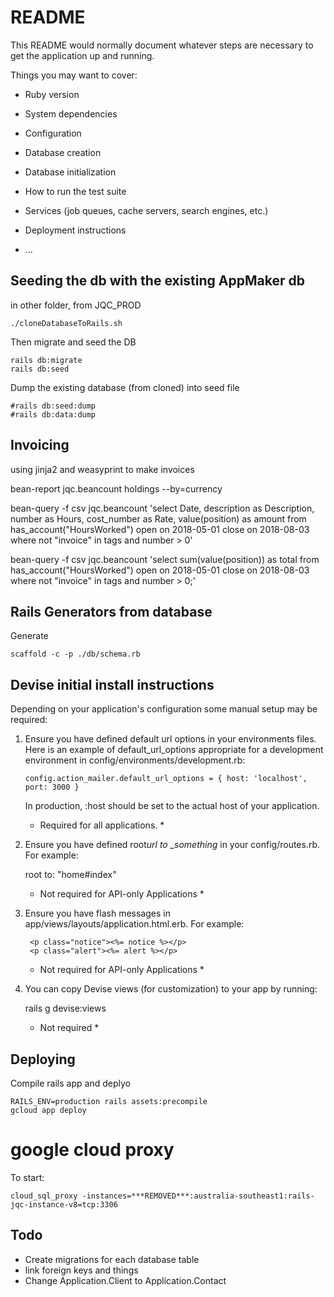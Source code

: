 # README

This README would normally document whatever steps are necessary to get the
application up and running.

Things you may want to cover:

- Ruby version

- System dependencies

- Configuration

- Database creation

- Database initialization

- How to run the test suite

- Services (job queues, cache servers, search engines, etc.)

- Deployment instructions

- ...

## Seeding the db with the existing AppMaker db

in other folder, from JQC_PROD

```
./cloneDatabaseToRails.sh
```

Then migrate and seed the DB
```
rails db:migrate
rails db:seed
```


Dump the existing database (from cloned) into seed file

```
#rails db:seed:dump
#rails db:data:dump
```

## Invoicing

using jinja2 and weasyprint to make invoices

bean-report jqc.beancount holdings --by=currency

bean-query -f csv jqc.beancount 'select Date, description as Description, number as Hours, cost_number as Rate, value(position) as amount from has_account("HoursWorked") open on 2018-05-01 close on 2018-08-03 where not "invoice" in tags and number > 0'

bean-query -f csv jqc.beancount 'select sum(value(position)) as total from has_account("HoursWorked") open on 2018-05-01 close on 2018-08-03 where not "invoice" in tags and number > 0;'

## Rails Generators from database

Generate

```
scaffold -c -p ./db/schema.rb
```

## Devise initial install instructions

Depending on your application's configuration some manual setup may be required:

1. Ensure you have defined default url options in your environments files. Here
   is an example of default_url_options appropriate for a development environment
   in config/environments/development.rb:

   ```
   config.action_mailer.default_url_options = { host: 'localhost', port: 3000 }
   ```

   In production, :host should be set to the actual host of your application.

   - Required for all applications. \*

2. Ensure you have defined root*url to \_something* in your config/routes.rb.
   For example:

   root to: "home#index"

   - Not required for API-only Applications \*

3. Ensure you have flash messages in app/views/layouts/application.html.erb.
   For example:

   ```
    <p class="notice"><%= notice %></p>
    <p class="alert"><%= alert %></p>
   ```

   - Not required for API-only Applications \*

4. You can copy Devise views (for customization) to your app by running:

   rails g devise:views

   - Not required \*

## Deploying

Compile rails app and deplyo

```
RAILS_ENV=production rails assets:precompile
gcloud app deploy
```

# google cloud proxy

To start:

```
cloud_sql_proxy -instances=***REMOVED***:australia-southeast1:rails-jqc-instance-v8=tcp:3306
```

## Todo

- Create migrations for each database table
- link foreign keys and things
- Change Application.Client to Application.Contact
